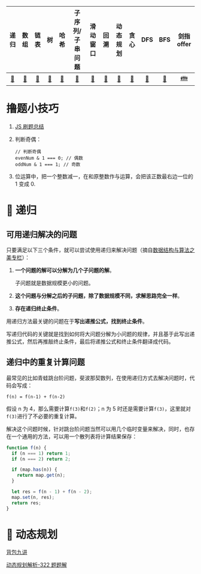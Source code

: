 |         递归         |           数组           |             链表             |                   树                   |               哈希               |         子序列/子串问题         |           滑动窗口           |          回溯          |          动态规划          |               贪心               |           DFS           |             BFS             |          剑指 offer           |
| :------------------: | :----------------------: | :--------------------------: | :------------------------------------: | :------------------------------: | :-----------------------------: | :--------------------------: | :--------------------: | :------------------------: | :------------------------------: | :---------------------: | :-------------------------: | :---------------------------: |
| [:corn:](#corn-递归) | [:tomato:](#tomato-数组) | [:eggplant:](#eggplant-链表) | [:evergreen_tree:](#evergreen_tree-树) | [:watermelon:](#watermelon-哈希) | [:pear:](#pear-子序列-子串问题) | [:banana:](#banana-滑动窗口) | [:melon:](#melon-回溯) | [:peach:](#peach-动态规划) | [:strawberry:](#strawberry-贪心) | [:grapes:](#grapes-DFS) | [:cherries:](#cherries-BFS) | [:family:](#family-剑指offer) |

# 撸题小技巧

1. [JS 刷题总结](https://www.cnblogs.com/wuguanglin/p/SummaryOfJSDoAlgorithmProblem.html)
2. 判断奇偶：

   ```
   // 判断奇偶
   evenNum & 1 === 0; // 偶数
   oddNum & 1 === 1; // 奇数
   ```

3. 位运算中，把一个整数减一，在和原整数作与运算，会把该正数最右边一位的 1 变成 0.

# :corn: 递归

## 可用递归解决的问题

只要满足以下三个条件，就可以尝试使用递归来解决问题（摘自[数据结构与算法之美专栏](https://time.geekbang.org/column/article/41440)）：

1. **一个问题的解可以分解为几个子问题的解**。

   子问题就是数据规模更小的问题。

2. **这个问题与分解之后的子问题，除了数据规模不同，求解思路完全一样**。

3) **存在递归终止条件**。

用递归方法最关键的问题在于**写出递推公式，找到终止条件**。

写递归代码的关键就是找到如何将大问题分解为小问题的规律，并且基于此写出递推公式，然后再推敲终止条件，最后将递推公式和终止条件翻译成代码。

## 递归中的重复计算问题

最常见的比如青蛙跳台阶问题，斐波那契数列，在使用递归方式去解决问题时，代码会写成：

```
f(n) = f(n-1) + f(n-2)
```

假设 n 为 4，那么需要计算`f(3)`和`f(2)`；n 为 5 时还是需要计算`f(3)`，这里就对`f(3)`进行了不必要的重复计算。

解决这个问题时候，针对跳台阶问题当然可以用几个临时变量来解决，同时，也存在一个通用的方法，可以用一个散列表将计算结果保存：

```javascript
function f(n) {
  if (n === 1) return 1;
  if (n === 2) return 2;

  if (map.has(n)) {
    return map.get(n);
  }

  let res = f(n - 1) + f(n - 2);
  map.set(n, res);
  return res;
}
```

# :peach: 动态规划

[背包九讲](背包九讲/背包九讲.pdf)

[动态规划解析-322 题题解](https://leetcode-cn.com/problems/coin-change/solution/dong-tai-gui-hua-tao-lu-xiang-jie-by-wei-lai-bu-ke/)
